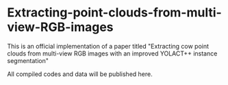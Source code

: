 # Extracting-point-clouds-from-multi-view-RGB-images
This is an official implementation of a paper titled "Extracting cow point clouds from multi-view RGB images with an improved YOLACT++ instance segmentation"

All compiled codes and data will be published here.
